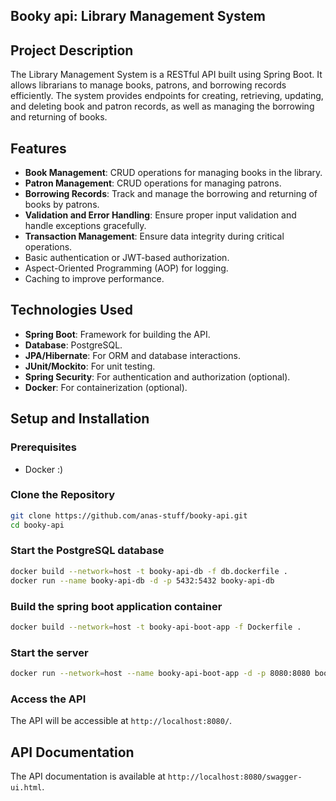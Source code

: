 ## Booky api:  Library Management System

## Project Description

The Library Management System is a RESTful API built using Spring Boot. It allows librarians to manage books, patrons, and borrowing records efficiently. The system provides endpoints for creating, retrieving, updating, and deleting book and patron records, as well as managing the borrowing and returning of books.

## Features

- **Book Management**: CRUD operations for managing books in the library.
- **Patron Management**: CRUD operations for managing patrons.
- **Borrowing Records**: Track and manage the borrowing and returning of books by patrons.
- **Validation and Error Handling**: Ensure proper input validation and handle exceptions gracefully.
- **Transaction Management**: Ensure data integrity during critical operations.
 - Basic authentication or JWT-based authorization.
- Aspect-Oriented Programming (AOP) for logging.
- Caching to improve performance.

## Technologies Used

- **Spring Boot**: Framework for building the API.
- **Database**: PostgreSQL.
- **JPA/Hibernate**: For ORM and database interactions.
- **JUnit/Mockito**: For unit testing.
- **Spring Security**: For authentication and authorization (optional).
- **Docker**: For containerization (optional).

## Setup and Installation

### Prerequisites

-  Docker :)

### Clone the Repository

```sh
git clone https://github.com/anas-stuff/booky-api.git
cd booky-api
```

###  Start the PostgreSQL database

```sh
docker build --network=host -t booky-api-db -f db.dockerfile .
docker run --name booky-api-db -d -p 5432:5432 booky-api-db
```

### Build the spring boot application container 

```sh
docker build --network=host -t booky-api-boot-app -f Dockerfile .
```

### Start the server

```sh
docker run --network=host --name booky-api-boot-app -d -p 8080:8080 booky-api-boot-app
```

### Access the API

The API will be accessible at `http://localhost:8080/`.

## API Documentation

The API documentation is available at `http://localhost:8080/swagger-ui.html`.
